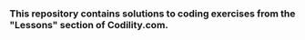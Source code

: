 ### This repository contains solutions to coding exercises from the "Lessons" section of Codility.com.